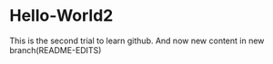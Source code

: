 # Hello-World2
This is the second trial to learn github.
And now new content in new branch(README-EDITS)
